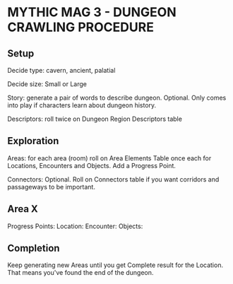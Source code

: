 # MYTHIC MAG 3 - DUNGEON CRAWLING PROCEDURE

## Setup

Decide type: cavern, ancient, palatial

Decide size: Small or Large

Story: generate a pair of words to describe dungeon. Optional. Only comes into play if characters learn about dungeon history.

Descriptors: roll twice on Dungeon Region Descriptors table

## Exploration

Areas: for each area (room) roll on Area Elements Table once each for Locations, Encounters and Objects. Add a Progress Point.

Connectors: Optional. Roll on Connectors table if you want corridors and passageways to be important.

## Area X
Progress Points: 
Location: 
Encounter: 
Objects: 



## Completion

Keep generating new Areas until you get Complete result for the Location. That means you've found the end of the dungeon.
